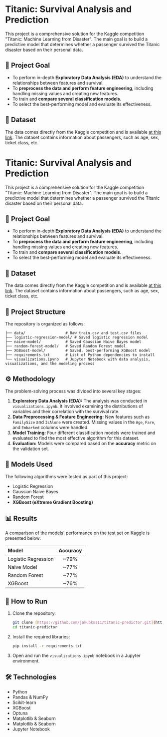# Titanic: Survival Analysis and Prediction

This project is a comprehensive solution for the Kaggle competition "Titanic: Machine Learning from Disaster". The main goal is to build a predictive model that determines whether a passenger survived the Titanic disaster based on their personal data.

## 🎯 Project Goal

* To perform in-depth **Exploratory Data Analysis (EDA)** to understand the relationships between features and survival.
* To **preprocess the data and perform feature engineering**, including handling missing values and creating new features.
* To train and **compare several classification models**.
* To select the best-performing model and evaluate its effectiveness.

## 💾 Dataset

The data comes directly from the Kaggle competition and is available [at this link](https://www.kaggle.com/competitions/titanic). The dataset contains information about passengers, such as age, sex, ticket class, etc.

# Titanic: Survival Analysis and Prediction

This project is a comprehensive solution for the Kaggle competition "Titanic: Machine Learning from Disaster". The main goal is to build a predictive model that determines whether a passenger survived the Titanic disaster based on their personal data.

## 🎯 Project Goal

* To perform in-depth **Exploratory Data Analysis (EDA)** to understand the relationships between features and survival.
* To **preprocess the data and perform feature engineering**, including handling missing values and creating new features.
* To train and **compare several classification models**.
* To select the best-performing model and evaluate its effectiveness.

## 💾 Dataset

The data comes directly from the Kaggle competition and is available [at this link](https://www.kaggle.com/competitions/titanic). The dataset contains information about passengers, such as age, sex, ticket class, etc.

## 📁 Project Structure

The repository is organized as follows:

```
├── data/                  # Raw train.csv and test.csv files
├── logistic-regression-model/ # Saved logistic regression model
├── naive-model/           # Saved Gaussian Naive Bayes model
├── random-forest-model/   # Saved Random Forest model
├── XGBoost-model/         # Saved, best-performing XGBoost model
├── requirements.txt       # List of Python dependencies to install
└── visualizations.ipynb   # Jupyter Notebook with data analysis, visualizations, and the modeling process
```

## ⚙️ Methodology

The problem-solving process was divided into several key stages:

1.  **Exploratory Data Analysis (EDA):** The analysis was conducted in `visualizations.ipynb`. It involved examining the distributions of variables and their correlation with the survival rate.
2.  **Data Preprocessing & Feature Engineering:** New features such as `FamilySize` and `IsAlone` were created. Missing values in the `Age`, `Fare`, and `Embarked` columns were handled.
3.  **Model Training:** Four different classification models were trained and evaluated to find the most effective algorithm for this dataset.
4.  **Evaluation:** Models were compared based on the **accuracy** metric on the validation set.

## 🤖 Models Used

The following algorithms were tested as part of this project:
* Logistic Regression
* Gaussian Naive Bayes
* Random Forest
* **XGBoost (eXtreme Gradient Boosting)**

## 📊 Results

A comparison of the models' performance on the test set on Kaggle is presented below:

| Model                 | Accuracy |
| :-------------------- | :------: |
| Logistic Regression   |   ~79%   |
| Naive Model           |   ~77%   |
| Random Forest         |   ~77%   |
| XGBoost               |   ~76%   |

## 🚀 How to Run

1.  Clone the repository:
    ```bash
    git clone [https://github.com/jakubkos11/titanic-predictor.git](https://github.com/jakubkos11/titanic-predictor.git)
    cd titanic-predictor
    ```
2.  Install the required libraries:
    ```bash
    pip install -r requirements.txt
    ```
3.  Open and run the `visualizations.ipynb` notebook in a Jupyter environment.

## 🛠️ Technologies

* Python
* Pandas & NumPy
* Scikit-learn
* XGBoost
* Optuna
* Matplotlib & Seaborn
* Matplotlib & Seaborn
* Jupyter Notebook
